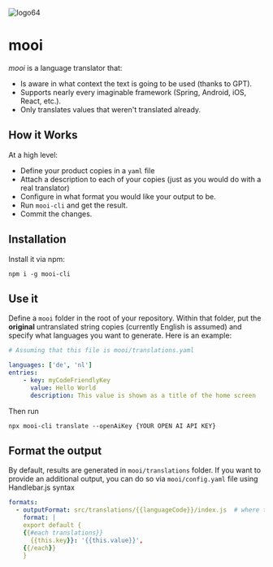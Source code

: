 ![logo64](https://github.com/dmitry-zaitsev/mooi/assets/2990722/82c82da6-a6d0-4f60-9787-c45e136c2987)

# mooi

*mooi* is a language translator that:

- Is aware in what context the text is going to be used (thanks to GPT).
- Supports nearly every imaginable framework (Spring, Android, iOS, React, etc.).
- Only translates values that weren't translated already.

## How it Works

At a high level:

- Define your product copies in a `yaml` file
- Attach a description to each of your copies (just as you would do with a real translator)
- Configure in what format you would like your output to be.
- Run `mooi-cli` and get the result.
- Commit the changes.

## Installation

Install it via npm:

```
npm i -g mooi-cli
```

## Use it

Define a `mooi` folder in the root of your repository. Within that folder, put the **original** untranslated string copies (currently English is assumed) and specify what languages you want to generate. Here is an example:

```yaml
# Assuming that this file is mooi/translations.yaml

languages: ['de', 'nl']
entries:
    - key: myCodeFriendlyKey                                            # a key that you will later use to look up this value
      value: Hello World                                                # what you actually want to translate
      description: This value is shown as a title of the home screen    # (optional, but recommended) Let mooi know in what context this value is used to get a better quality of translation
```

Then run 

```
npx mooi-cli translate --openAiKey {YOUR OPEN AI API KEY}
```

## Format the output
By default, results are generated in `mooi/translations` folder. If you want to provide an additional output, you can do so via `mooi/config.yaml` file using Handlebar.js syntax

```yaml
formats:
  - outputFormat: src/translations/{{languageCode}}/index.js  # where to write the results for a given language
    format: |
    export default {
    {{#each translations}}
      {{this.key}}: '{{this.value}}',
    {{/each}}
    }
```
